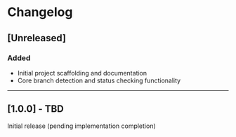 # Changelog

## [Unreleased]

### Added
- Initial project scaffolding and documentation
- Core branch detection and status checking functionality

---

## [1.0.0] - TBD

Initial release (pending implementation completion)
